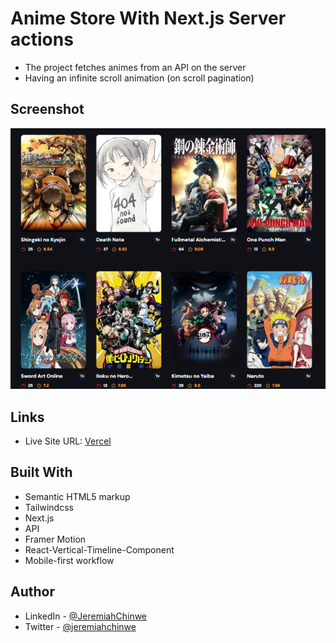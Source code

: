 # Anime Store With Next.js Server actions

- The project fetches animes from an API on the server
- Having an infinite scroll animation (on scroll pagination)

## Screenshot

![Desktop View](./public/anime_screenshot.png)

## Links

- Live Site URL: [Vercel](https://anime-store-red.vercel.app/)

## Built With

- Semantic HTML5 markup
- Tailwindcss
- Next.js
- API
- Framer Motion
- React-Vertical-Timeline-Component
- Mobile-first workflow

## Author

- LinkedIn - [@JeremiahChinwe](https://www.linkedin.com/in/jeremiah-chinwe-057180268)
- Twitter - [@jeremiahchinwe](https://www.twitter.com/jeremiahchinwe)

